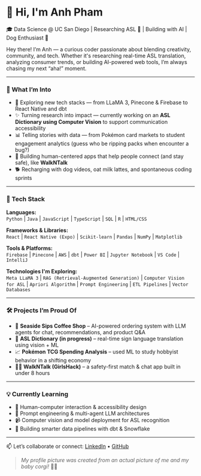 # 👋 Hi, I'm Anh Pham

🎓 Data Science @ UC San Diego | Researching ASL 🤟 | Building with AI | Dog Enthusiast 🐶

Hey there! I’m Anh — a curious coder passionate about blending creativity, community, and tech. Whether it's researching real-time ASL translation, analyzing consumer trends, or building AI-powered web tools, I’m always chasing my next “aha!” moment.

---

### 🚀 What I’m Into
- 🤖 Exploring new tech stacks — from LLaMA 3, Pinecone & Firebase to React Native and dbt
- ✨ Turning research into impact — currently working on an **ASL Dictionary using Computer Vision** to support communication accessibility
- 📊 Telling stories with data — from Pokémon card markets to student engagement analytics (guess who be ripping packs when encounter a bug?)
- 💬 Building human-centered apps that help people connect (and stay safe), like **WalkNTalk**
- 🐕 Recharging with dog videos, oat milk lattes, and spontaneous coding sprints

---

### 🧰 Tech Stack

**Languages:**  
`Python` | `Java` | `JavaScript` | `TypeScript` | `SQL` | `R` | `HTML/CSS`

**Frameworks & Libraries:**  
`React` | `React Native (Expo)` | `Scikit-learn` | `Pandas` | `NumPy` | `Matplotlib`

**Tools & Platforms:**  
`Firebase` | `Pinecone` | `AWS` | `dbt` | `Power BI` | `Jupyter Notebook` | `VS Code` | `IntelliJ`

**Technologies I'm Exploring:**  
`Meta LLaMA 3` | `RAG (Retrieval-Augmented Generation)` | `Computer Vision for ASL` | `Apriori Algorithm` | `Prompt Engineering` | `ETL Pipelines` | `Vector Databases`

---

### 🛠️ Projects I’m Proud Of
- 🧋 **Seaside Sips Coffee Shop** – AI-powered ordering system with LLM agents for chat, recommendations, and product Q&A  
- 🧠 **ASL Dictionary (in progress)** – real-time sign language translation using vision + ML  
- 📈 **Pokémon TCG Spending Analysis** – used ML to study hobbyist behavior in a shifting economy  
- 🚶‍♀️ **WalkNTalk (GirlsHack)** – a safety-first match & chat app built in under 8 hours

---

### 💡 Currently Learning
- 🤝 Human-computer interaction & accessibility design  
- 🧠 Prompt engineering & multi-agent LLM architectures  
- 📹 Computer vision and model deployment for ASL recognition  
- 🧪 Building smarter data pipelines with dbt & Snowflake

---

📫 Let’s collaborate or connect:
[LinkedIn](https://linkedin.com/in/hoang-anh-pham) • [GitHub](https://github.com/anhpham2003)  

> *My profile picture was created from an actual picture of me and my baby corgi!* 🌱🐾
